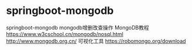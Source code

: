# springboot-mongodb
springboot-mongodb
mongodb增删改查操作
MongoDB教程
https://www.w3cschool.cn/mongodb/nosql.html
http://www.mongodb.org.cn/
可视化工具
https://robomongo.org/download
